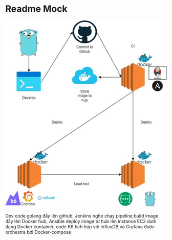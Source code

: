 # Readme Mock

<!-- <img src="https://devops4solutions.com/wp-content/uploads/2020/09/CI-CD-using-Jenkins-and-Docker.png"> -->

![Screenshot](diagram_update.jpg)

Dev code golang đẩy lên github, Jenkins nghe chạy pipeline build image đẩy lên Docker hub, Ansible deploy image từ hub lên instance EC2 dưới dạng Docker container, code K6 tích hợp với InfluxDB và Grafana được orchestra bới Docker-compose 
